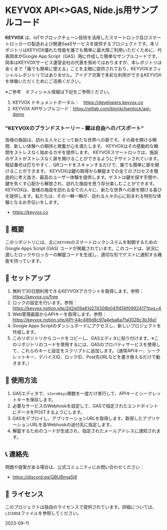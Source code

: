 # KEYVOX API<>GAS, Nide.js用サンプルコード

**KEYVOX** は、IoTやブロックチェーン技術を活用したスマートロック及びスマートロッカーの製造および関連SaaSサービスを提供するプロジェクトです。本リポジトリはKEYVOX優れた性能を誰でも簡単に最大限ご利用いただくために、代表岡本がGoogle App Script（GAS）用に作成した簡単なサンプルコードです。岡本はKEYVOXサービス運営会社の代表を努めてはおりますが、本レポジトリはあくまで「誰でも簡単に使える」ことを主眼に提供されており、KEYVOXオフィシャルレポジトリではありません。アイデア次第で多彩な利用ができるKEYVOXを体験いただくためにご活用ください。

※ご参考　オフィシャル情報は下記をご参照ください。
1. KEYVOX ドキュメントポータル：　https://developers.keyvox.co
2. KEYVOX APIサンプルコード：https://gitlab.com/blockchainlock/api-demo

### "KEYVOXのブランドストーリー - 鍵は自由へのパスポート"
皆様の施設は、訪れる人々にとって新たな世界への扉です。その扉を開ける瞬間、新しい体験への期待と興奮が心を満たします。
KEYVOXはその感動的な瞬間をストレスなく始めるカギを提供します。
KEYVOXスマートロックは、施設のゲストがストレスなく扉を開けることができるようにデザインされています。暗証番号は打ちやすく、QRコードをスキャンするだけで、誰でも簡単に扉を開けることができます。
KEYVOXは鍵の取得から解錠までの全てのプロセスを徹底的に考え抜き、最高のユーザー体験を提供します。ゲストは鍵を探す手間や、鍵を失くす心配から解放され、訪れた施設を思う存分楽しむことができます。
KEYVOXは、皆様の施設を訪れる全ての人々に、新たな世界への扉を開ける喜びを提供します。私たちは、その一瞬一瞬が、訪れる人々の心に刻まれる特別な体験となるお手伝いをします。
- https://keyvox.co

## 📌 概要

このリポジトリには、主に`KEYVOX`のスマートロックシステムを制御するためのGoogle Apps Script (GAS) コードが掲載されています。このコードは、状況に適したロックやロッカーの解錠コードを生成し、適切な形でゲストに通知する機能を持っています。

## 🚀 セットアップ

1. 無料で30日間利用できるKEYVOXアカウントを取得します。参照：https://keyvox.co/free
2. ロックの設定を行います。参照：https://keyvox.notion.site/2d2e09a81d274308b041f458f0992417?pvs=4
3. Web管理画面からAPIキーを取得します。参照：https://keyvox.notion.site/API-44c489d8c97a4eba8a7fa0028c3b39a1
4. Google Apps Scriptのダッシュボードにアクセスし、新しいプロジェクトを作成します。
5. このリポジトリからコードをコピーし、GASエディタに貼り付けます。※このリポジトリのコードを使用するには、GASのプロパティサービスを使用して、これらのキーと設定をスクリプトに追加します。（通常APIキー、シークレットキー、デバイスID、ロックID、Post先URLなどを書き換えるだけで動きます。）

## 📝 使用方法

1. GASエディタで、`storeKeys`関数を一度だけ実行して、APIキーとシークレットキーを保存します。
2. 必要なサービスのWebhookを設定して、GASで指定されたエンドポイントにデータをPOSTするようにします。
3. GASをデプロイし、アプリケーションURLを取得します。取得したアプリケーションURLを各Webhookの送付先に指定します。
4. 解錠するためのコードが生成され、指定されたメールアドレスに通知されます。

## 📞 連絡先

問題や提案がある場合は、公式コミュニティにお問い合わせください：
- https://discord.gg/QBUBmjaSj8

## 📜 ライセンス

このプロジェクトは独自のライセンスで提供されています。詳細については、`LICENSE`ファイルを参照してください。

2023-09-11
